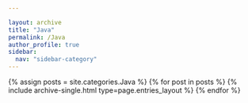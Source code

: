 ```yaml
---

layout: archive
title: "Java"
permalink: /Java
author_profile: true
sidebar:                  
  nav: "sidebar-category" 
---
```



{% assign posts = site.categories.Java %}
{% for post in posts %} {% include archive-single.html type=page.entries_layout %} {% endfor %}
